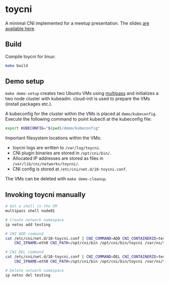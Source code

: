 # toycni

A minimal CNI implemented for a meetup presentation.
The slides [are available here](https://docs.google.com/presentation/d/17arLHXOlOKsXsuKKbDSE-cFqpJN5yhTkAFQQsgkqbtU/).

## Build

Compile toycni for linux:

```bash
make build
```

## Demo setup

`make demo-setup` creates two Ubuntu VMs using [multipass](https://github.com/canonical/multipass) and initializes a
two node cluster with kubeadm.
cloud-init is used to prepare the VMs (install packages etc.).

A kubeconfig for the cluster within the VMs is placed at `demo/kubeconfig`.
Execute the following command to point kubectl at the kubeconfig file:
```bash
export KUBECONFIG="$(pwd)/demo/kubeconfig"
```

Important filesystem locations within the VMs:
- toycni logs are written to `/var/log/toycni`.
- CNI plugin binaries are stored in `/opt/cni/bin/`.
- Allocated IP addresses are stored as files in `/var/lib/cni/networks/toycni/`.
- CNI config is stored at `/etc/cni/net.d/10-toycni.conf`.

The VMs can be deleted with `make demo-cleanup`.

## Invoking toycni manually

```bash
# Get a shell in the VM
multipass shell node01

# Create network namespace
ip netns add testing

# CNI ADD command
cat /etc/cni/net.d/10-toycni.conf | CNI_COMMAND=ADD CNI_CONTAINERID=testing123 CNI_NETNS=/var/run/netns/testing \
    CNI_IFNAME=eth0 CNI_PATH=/opt/cni/bin /opt/cni/bin/toycni /var/ns/testing

# CNI DEL command
cat /etc/cni/net.d/10-toycni.conf | CNI_COMMAND=DEL CNI_CONTAINERID=testing123 CNI_NETNS=/var/run/netns/testing \
    CNI_IFNAME=eth0 CNI_PATH=/opt/cni/bin /opt/cni/bin/toycni /var/ns/testing

# Delete network namespace
ip netns del testing
```
